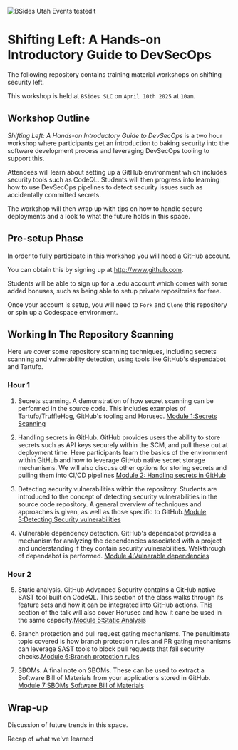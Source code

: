![BSides Utah Events](BSidesUtah.avif "BSides SLC")
testedit

# Shifting Left: A Hands-on Introductory Guide to DevSecOps

The following repository contains training material workshops on shifting security left.

This workshop is held at `BSides SLC` on `April 10th 2025` at `10am`.

## Workshop Outline

*Shifting Left: A Hands-on Introductory Guide to DevSecOps* is a two hour workshop where participants get an introduction to baking security into the software development process and leveraging DevSecOps tooling to support this. 

Attendees will learn about setting up a GitHub environment which includes security tools such as CodeQL. Students will then progress into learning how to use DevSecOps pipelines to detect security issues such as accidentally committed secrets.

The workshop will then wrap up with tips on how to handle secure deployments and a look to what the future holds in this space.

## Pre-setup Phase

In order to fully participate in this workshop you will need a GitHub account.

You can obtain this by signing up at http://www.github.com. 

Students will be able to sign up for a .edu account which comes with some added bonuses, such as being able to setup private repositories for free.

Once your account is setup, you will need to `Fork` and `Clone` this repository or spin up a Codespace environment. 


## Working In The Repository Scanning

Here we cover some repository scanning techniques, including secrets scanning and vulnerability detection, using tools like GitHub's dependabot and Tartufo.

### Hour 1

1. Secrets scanning. A demonstration of how secret scanning can be performed in the source code. This includes examples of Tartufo/TruffleHog, GitHub's tooling and Horusec. [Module 1:Secrets Scanning](https://github.com/tweag/bsidesslc-2025-shift-left-workshop/tree/main/course#module-1secrets-scanning)

2. Handling secrets in GitHub. GitHub provides users the ability to store secrets such as API keys securely within the SCM, and pull these out at deployment time. Here participants learn the basics of the environment within GitHub and how to leverage GitHub native secret storage mechanisms. We will also discuss other options for storing secrets and pulling them into CI/CD pipelines [Module 2: Handling secrets in GitHub](https://github.com/tweag/bsidesslc-2025-shift-left-workshop/tree/main/course#module-2handling-secrets-in-github)

3. Detecting security vulnerabilities within the repository. Students are introduced to the concept of detecting security vulnerabilities in the source code repository. A general overview of techniques and approaches is given, as well as those specific to GitHub.[Module 3:Detecting Security vulnerabilities](https://github.com/tweag/bsidesslc-2025-shift-left-workshop/tree/main/course#module-3handling-secrets-in-github)

4. Vulnerable dependency detection. GitHub's dependabot provides a mechanism for analyzing the dependencies associated with a project and understanding if they contain security vulnerabilities. Walkthrough of dependabot is performed. [Module 4:Vulnerable dependencies](https://github.com/tweag/bsidesslc-2025-shift-left-workshop/tree/main/course#module-4vulnerable-dependencies) 

### Hour 2

5. Static analysis. GitHub Advanced Security contains a GitHub native SAST tool built on CodeQL. This section of the class walks through its feature sets and how it can be integrated into GitHub actions. This section of the talk will also cover Horusec and how it cane be used in the same capacity.[Module 5:Static Analysis](https://github.com/tweag/bsidesslc-2025-shift-left-workshop/tree/main/course#module-5static-analysis)

6. Branch protection and pull request gating mechanisms. The penultimate topic covered is how branch protection rules and PR gating mechanisms can leverage SAST tools to block pull requests that fail security checks.[Module 6:Branch protection rules](https://github.com/tweag/bsidesslc-2025-shift-left-workshop/tree/main/course#module-6branch-protection-rules)

7. SBOMs. A final note on SBOMs. These can be used to extract a Software Bill of Materials from your applications stored in GitHub. [Module 7:SBOMs Software Bill of Materials](https://github.com/tweag/bsidesslc-2025-shift-left-workshop/tree/main/course#module-7sboms-software-bill-of-materials)

## Wrap-up

Discussion of future trends in this space.

Recap of what we've learned

